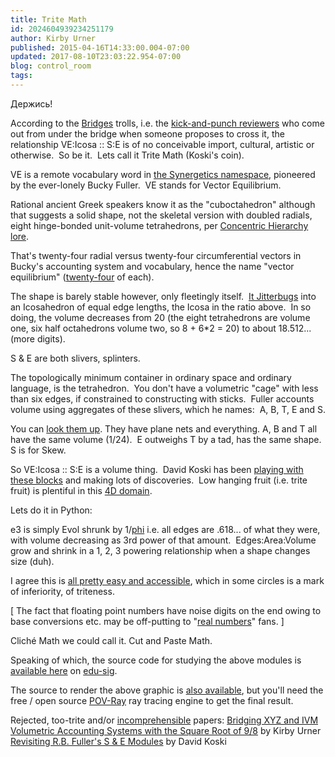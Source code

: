 ```yaml
---
title: Trite Math
id: 2024604939234251179
author: Kirby Urner
published: 2015-04-16T14:33:00.004-07:00
updated: 2017-08-10T23:03:22.954-07:00
blog: control_room
tags: 
---
```


Держись!

According to the [Bridges](http://bridgesmathart.org/) trolls, i.e. the [kick-and-punch reviewers](https://mail.python.org/pipermail/edu-sig/2015-April/011229.html) who come out from under the bridge when someone proposes to cross it, the relationship VE:Icosa :: S:E is of no conceivable import, cultural, artistic or otherwise.  So be it.  Lets call it Trite Math (Koski's coin).

VE is a remote vocabulary word in [the Synergetics namespace](http://wikieducator.org/Synergetics), pioneered by the ever-lonely Bucky Fuller.  VE stands for Vector Equilibrium.

Rational ancient Greek speakers know it as the "cuboctahedron" although that suggests a solid shape, not the skeletal version with doubled radials, eight hinge-bonded unit-volume tetrahedrons, per [Concentric Hierarchy lore](http://mybizmo.blogspot.com/2006/09/focal-points.html).

That's twenty-four radial versus twenty-four circumferential vectors in Bucky's accounting system and vocabulary, hence the name "vector equilibrium" ([twenty-four](http://mybizmo.blogspot.com/2015/04/kirbacademy.html) of each).

The shape is barely stable however, only fleetingly itself.  [It Jitterbugs](http://controlroom.blogspot.com/2015/02/a-tale-of-two-logos.html) into an Icosahedron of equal edge lengths, the Icosa in the ratio above.  In so doing, the volume decreases from 20 (the eight tetrahedrons are volume one, six half octahedrons volume two, so 8 + 6*2 = 20) to about 18.512... (more digits).

S & E are both slivers, splinters.

The topologically minimum container in ordinary space and ordinary language, is the tetrahedron.  You don't have a volumetric "cage" with less than six edges, if constrained to constructing with sticks.  Fuller accounts volume using aggregates of these slivers, which he names:  A, B, T, E and S.

You can [look them up](http://www.rwgrayprojects.com/synergetics/findex/fx0900.html). They have plane nets and everything. A, B and T all have the same volume (1/24).  E outweighs T by a tad, has the same shape.  S is for Skew.

So VE:Icosa :: S:E is a volume thing.  David Koski has been [playing with these blocks](http://www.4dsolutions.net/synergetica/synergetica5.html) and making lots of discoveries.  Low hanging fruit (i.e. trite fruit) is plentiful in this [4D domain](http://4dsolutions.net/).

Lets do it in Python:

e3 is simply Evol shrunk by 1/[phi](http://coffeeshopsnet.blogspot.com/2014/12/freaking-about-phi.html) i.e. all edges are .618... of what they were, with volume decreasing as 3rd power of that amount.  Edges:Area:Volume grow and shrink in a 1, 2, 3 powering relationship when a shape changes size (duh).

I agree this is [all pretty easy and accessible](http://controlroom.blogspot.com/2015/06/math-avoidance.html), which in some circles is a mark of inferiority, of triteness.

[ The fact that floating point numbers have noise digits on the end owing to base conversions etc. may be off-putting to "[real numbers](http://mathforum.org/kb/message.jspa?messageID=9742355)" fans. ]

Cliché Math we could call it.  Cut and Paste Math.

Speaking of which, the source code for studying the above modules is [available here](https://mail.python.org/pipermail/edu-sig/2014-May/011026.html) on [edu-sig](https://www.python.org/community/sigs/current/edu-sig/). 

The source to render the above graphic is [also available](https://mail.python.org/pipermail/edu-sig/2015-March/011203.html), but you'll need the free / open source [POV-Ray](http://povray.org/) ray tracing engine to get the final result.

Rejected, too-trite and/or [incomprehensible](http://worldgame.blogspot.com/2005/12/incomprehensible.html) papers: 
[Bridging XYZ and IVM Volumetric Accounting Systems with the Square Root of 9/8](http://4dsolutions.net/synergetica/bridges_paper_final.pdf) by Kirby Urner
[Revisiting R.B. Fuller's S & E Modules](http://coffeeshopsnet.blogspot.com/2017/06/koski-paper.html) by David Koski